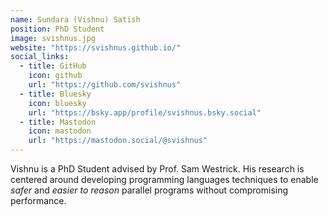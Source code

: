 ```yaml
---
name: Sundara (Vishnu) Satish
position: PhD Student
image: svishnus.jpg
website: "https://svishnus.github.io/"
social_links:
  - title: GitHub
    icon: github
    url: "https://github.com/svishnus"
  - title: Bluesky
    icon: bluesky
    url: "https://bsky.app/profile/svishnus.bsky.social"
  - title: Mastodon
    icon: mastodon
    url: "https://mastodon.social/@svishnus"
---
```

Vishnu is a PhD Student advised by Prof. Sam Westrick. His research is
centered around developing programming languages techniques to enable *safer* and
*easier to reason* parallel programs without compromising performance.
